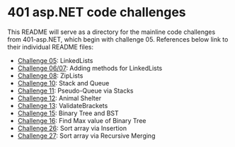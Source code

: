 # 401 asp.NET code challenges

This README will serve as a directory for the mainline code challenges from 401-asp.NET, which begin with challenge 05. References below link to their individual README files:

- [Challenge 05](./DataStructuresDocs/README05.md): LinkedLists
- [Challenge 06/07](./DataStructuresDocs/README0607.md): Adding methods for LinkedLists
- [Challenge 08](./CodeChallengesDocs/README08.md): ZipLists
- [Challenge 10](./DataStructuresDocs/README10.md): Stack and Queue
- [Challenge 11](./CodeChallengesDocs/README11.md): Pseudo-Queue via Stacks
- [Challenge 12](./CodeChallengesDocs/README12.md): Animal Shelter
- [Challenge 13](./CodeChallengesDocs/README13.md): ValidateBrackets
- [Challenge 15](./DataStructuresDocs/README15.md): Binary Tree and BST
- [Challenge 16](./DataStructuresDocs/README16.md): Find Max value of Binary Tree
- [Challenge 26](./DataStructuresDocs/README26.md): Sort array via Insertion
- [Challenge 27](./DataStructuresDocs/README27.md): Sort array via Recursive Merging
